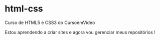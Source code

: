 # html-css
 Curso de HTML5 e CSS3 do CursoemVídeo

 Estou aprendendo a criar sites e agora vou gerenciar meus repositórios !

